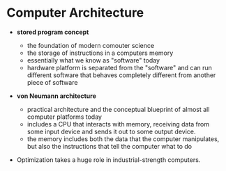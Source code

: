 # Computer Architecture

- **stored program concept**
    - the foundation of modern comouter science
    - the storage of instructions in a computers memory
    - essentially what we know as "software" today
    - hardware platform is separated from the "software" and can run different software that behaves completely different from another piece of software
- **von Neumann architecture**
    - practical architecture and the conceptual blueprint of almost all computer platforms today
    - includes a CPU that interacts with memory, receiving data from some input device and sends it out to some output device.
    - the memory includes both the data that the computer manipulates, but also the instructions that tell the computer what to do

- Optimization takes a huge role in industrial-strength computers.

